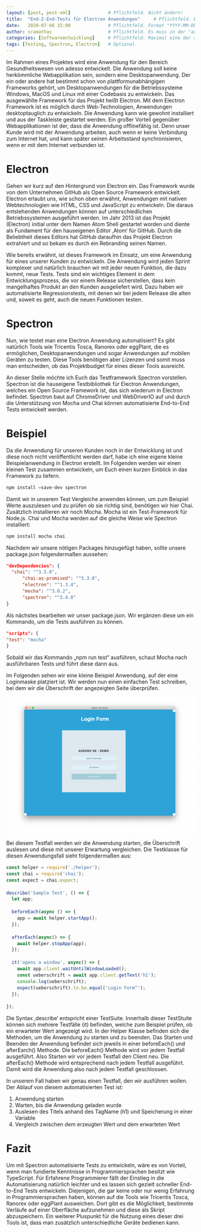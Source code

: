 ```yaml
---
layout: [post, post-xml]              # Pflichtfeld. Nicht ändern!
title:  "End-2-End-Tests für Electron Anwendungen"     # Pflichtfeld. Bitte einen Titel für den Blog Post angeben.
date:   2020-07-08 15:00              # Pflichtfeld. Format "YYYY-MM-DD HH:MM". Muss für Veröffentlichung in der Vergangenheit liegen. (Für Preview egal)
author: sramathas                     # Pflichtfeld. Es muss in der "authors.yml" einen Eintrag mit diesem Namen geben.
categories: [Softwareentwicklung]     # Pflichtfeld. Maximal eine der angegebenen Kategorien verwenden.
tags: [Testing, Spectron, Electron]   # Optional.
---
```


Im Rahmen eines Projektes wird eine Anwendung für den Bereich Gesundheitswesen von adesso entwickelt. 
Die Anwendung soll keine herkömmliche Webapplikation sein, sondern eine Desktopanwendung. 
Der ein oder andere hat bestimmt schon von plattformunabhängigen Frameworks gehört, um Desktopanwendungen für die Betriebssysteme Windows, MacOS und Linux mit einer Codebasis zu entwickeln. 
Das ausgewählte Framework für das Projekt heißt Electron. 
Mit dem Electron Framework ist es möglich durch Web-Technologien, Anwendungen desktoptauglich zu entwickeln. 
Die Anwendung kann wie gewohnt installiert und aus der Taskleiste gestartet werden. 
Ein großer Vorteil gegenüber Webapplikationen ist der, dass die Anwendung offlinefähig ist. 
Denn unser Kunde wird mit der Anwendung arbeiten, auch wenn er keine Verbindung zum Internet hat, und kann später seinen Arbeitsstand synchronisieren, wenn er mit dem Internet verbunden ist. 



# Electron

Gehen wir kurz auf den Hintergrund von Electron ein. 
Das Framework wurde von dem Unternehmen GitHub als Open Source Framework entwickelt. 
Electron erlaubt uns, wie schon oben erwähnt, Anwendungen mit nativen Webtechnologien wie HTML, CSS und JavaScript zu entwickeln. 
Die daraus entstehenden Anwendungen können auf unterschiedlichen Betriebssystemen ausgeführt werden. 
Im Jahr 2013 ist das Projekt (Electron) initial unter dem Namen Atom Shell gestartet worden und diente als Fundament für den hauseigenen Editor ‚Atom‘ für GitHub. 
Durch die Beliebtheit dieses Editors hat GitHub daraufhin das Projekt Electron extrahiert und so bekam es durch ein Rebranding seinen Namen. 

Wie bereits erwähnt, ist dieses Framework im Einsatz, um eine Anwendung für eines unserer Kunden zu entwickeln. 
Die Anwendung wird jeden Sprint komplexer und natürlich brauchen wir mit jeder neuen Funktion, die dazu kommt, neue Tests. 
Tests sind ein wichtiges Element in dem Entwicklungsprozess, die vor einem Release sicherstellen, dass kein mangelhaftes Produkt an den Kunden ausgeliefert wird.
Dazu haben wir automatisierte Regressionstests, mit denen wir bei jedem Release die alten und, soweit es geht, auch die neuen Funktionen testen.



# Spectron

Nun, wie testet man eine Electron Anwendung automatisiert? 
Es gibt natürlich Tools wie Tricentis Tosca, Ranorex oder eggPlant, die es ermöglichen, Desktopanwendungen und sogar Anwendungen auf mobilen Geräten zu testen. 
Diese Tools benötigen aber Lizenzen und somit muss man entscheiden, ob das Projektbudget für eines dieser Tools ausreicht. 
 
An dieser Stelle möchte ich Euch das Testframework Spectron vorstellen. 
Spectron ist die hauseigene Testbibliothek für Electron Anwendungen, welches ein Open Source Framework ist, das sich wiederum in Electron befindet. 
Spectron baut auf ChromeDriver und WebDriverIO auf und durch die Unterstützung von Mocha und Chai können automatisierte End-to-End Tests entwickelt werden. 



# Beispiel

Da die Anwendung für unseren Kunden noch in der Entwicklung ist und diese noch nicht veröffentlicht werden darf, habe ich eine eigene kleine Beispielanwendung in Electron erstellt. 
Im Folgenden werden wir einen kleinen Test zusammen entwickeln, um Euch einen kurzen Einblick in das Framework zu liefern.  
 
```sh
npm install –save-dev spectron 
```
 
 
Damit wir in unserem Test Vergleiche anwenden können, um zum Beispiel Werte auszulesen und zu prüfen ob sie richtig sind, benötigen wir hier Chai. 
Zusätzlich installieren wir noch Mocha. Mocha ist ein Test-Framework für Node.js. 
Chai und Mocha werden auf die gleiche Weise wie Spectron installiert: 

 ```sh
npm install mocha chai 
``` 


Nachdem wir unsere nötigen Packages hinzugefügt haben, sollte unsere package.json folgendermaßen aussehen: 

```json
"devDependencies": { 
  "chai": "^3.5.0", 
      "chai-as-promised": "^5.3.0", 
      "electron": "^1.3.4", 
      "mocha": "^3.0.2", 
      "spectron": "^3.4.0" 
} 
```


Als nächstes bearbeiten wir unser package.json. 
Wir ergänzen diese um ein Kommando, um die Tests ausführen zu können.

```json
"scripts": { 
"test": "mocha" 
} 
```


Sobald wir das Kommando „npm run test“ ausführen, schaut Mocha nach ausführbaren Tests und führt diese dann aus. 

Im Folgenden sehen wir eine kleine Beispiel Anwendung, auf der eine Loginmaske platziert ist. 
Wir werden nun einen einfachen Test schreiben, bei dem wir die Überschrift der angezeigten Seite überprüfen.

![Login Maske Demo Anwendung](/assets/images/posts/electron-testen-mit-spectron/login_maske.png)

Bei diesem Testfall werden wir die Anwendung starten, die Überschrift auslesen und diese mit unserer Erwartung vergleichen. 
Die Testklasse für diesen Anwendungsfall sieht folgendermaßen aus: 

```typescript
const helper = require('./helper'); 
const chai = require('chai'); 
const expect = chai.expect; 
 
describe('Sample Test', () => { 
  let app; 
 
  beforeEach(async () => { 
    app = await helper.startApp(); 
  }); 
 
  afterEach(async() => { 
    await helper.stopApp(app); 
  }); 
 
  it('opens a window', async() => { 
    await app.client.waitUntilWindowLoaded(); 
    const ueberschrift = await app.client.getText('h1'); 
    console.log(ueberschrift); 
    expect(ueberschrift).to.be.equal('Login Form^'); 
  }); 
 
}); 
```


Die Syntax ‚describe‘ entspricht einer TestSuite. 
Innerhalb dieser TestStuite können sich mehrere Testfälle (it) befinden, welche zum Beispiel prüfen, ob ein erwarteter Wert angezeigt wird. 
In der Helper Klasse befinden sich die Methoden, um die Anwendung zu starten und zu beenden. 
Das Starten und Beenden der Anwendung befindet sich jeweils in einer beforeEach() und afterEarch() Methode. 
Die beforeEach() Methode wird vor jedem Testfall ausgeführt. 
Also Starten wir vor jedem Testfall den Client neu. 
Die afterEach() Methode wird entsprechend nach jedem Testfall ausgeführt. 
Damit wird die Anwendung also nach jedem Testfall geschlossen.  

In unserem Fall haben wir genau einen Testfall, den wir ausführen wollen. 
Der Ablauf von diesem automatisierten Test ist: 
1. Anwendung starten 
2. Warten, bis die Anwendung geladen wurde 
3. Auslesen des Titels anhand des TagName (h1) und Speicherung in einer Variable 
4. Vergleich zwischen dem erzeugten Wert und dem erwarteten Wert 



# Fazit

Um mit Spectron automatisierte Tests zu entwickeln, wäre es von Vorteil, wenn man fundierte Kenntnisse in Programmiersprachen besitzt wie TypeScript. 
Für Erfahrene Programmierer fällt der Einstieg in die Automatisierung natürlich leichter und es lassen sich gezielt schneller End-to-End Tests entwickeln. 
Diejenigen, die gar keine oder nur wenig Erfahrung in Programmiersprachen haben, können auf die Tools wie Tricentis Tosca, Ranorex oder eggPlant ausweichen. 
Dort gibt es die Möglichkeit, bestimmte Verläufe auf einer Oberfläche aufzunehmen und diese als Skript abzuspeichern. 
Ein weiterer Pluspunkt für die Nutzung eines dieser drei Tools ist, dass man zusätzlich unterschiedliche Geräte bedienen kann. 
